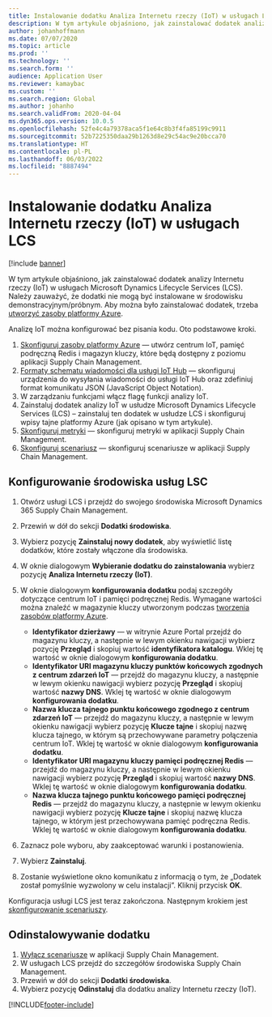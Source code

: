 ```yaml
---
title: Instalowanie dodatku Analiza Internetu rzeczy (IoT) w usługach LCS
description: W tym artykule objaśniono, jak zainstalować dodatek analizy Internetu rzeczy (IoT) w usługach Microsoft Dynamics Lifecycle Services (LCS).
author: johanhoffmann
ms.date: 07/07/2020
ms.topic: article
ms.prod: ''
ms.technology: ''
ms.search.form: ''
audience: Application User
ms.reviewer: kamaybac
ms.custom: ''
ms.search.region: Global
ms.author: johanho
ms.search.validFrom: 2020-04-04
ms.dyn365.ops.version: 10.0.5
ms.openlocfilehash: 52fe4c4a79378aca5f1e64c8b3f4fa85199c9911
ms.sourcegitcommit: 52b7225350daa29b1263d8e29c54ac9e20bcca70
ms.translationtype: HT
ms.contentlocale: pl-PL
ms.lasthandoff: 06/03/2022
ms.locfileid: "8887494"
---
```

# <a name="install-the-iot-intelligence-add-in-in-lcs"></a>Instalowanie dodatku Analiza Internetu rzeczy (IoT) w usługach LCS

[!include [banner](../../includes/banner.md)]

W tym artykule objaśniono, jak zainstalować dodatek analizy Internetu rzeczy (IoT) w usługach Microsoft Dynamics Lifecycle Services (LCS). Należy zauważyć, że dodatki nie mogą być instalowane w środowisku demonstracyjnym/próbnym. Aby można było zainstalować dodatek, trzeba [utworzyć zasoby platformy Azure](iot-azure-setup.md).

Analizę IoT można konfigurować bez pisania kodu. Oto podstawowe kroki.

1. [Skonfiguruj zasoby platformy Azure](iot-azure-setup.md) — utwórz centrum IoT, pamięć podręczną Redis i magazyn kluczy, które będą dostępny z poziomu aplikacji Supply Chain Management.
2. [Formaty schematu wiadomości dla usługi IoT Hub](iot-schema-format.md) — skonfiguruj urządzenia do wysyłania wiadomości do usługi IoT Hub oraz zdefiniuj format komunikatu JSON (JavaScript Object Notation).
3. W zarządzaniu funkcjami włącz flagę funkcji analizy IoT.
4. Zainstaluj dodatek analizy IoT w usłudze Microsoft Dynamics Lifecycle Services (LCS) – zainstaluj ten dodatek w usłudze LCS i skonfiguruj wpisy tajne platformy Azure (jak opisano w tym artykule).
5. [Skonfiguruj metryki](iot-metrics-setup.md) — skonfiguruj metryki w aplikacji Supply Chain Management.
6. [Skonfiguruj scenariusz](iot-scenario-setup.md) — skonfiguruj scenariusze w aplikacji Supply Chain Management.

## <a name="set-up-the-lcs-environment"></a>Konfigurowanie środowiska usług LSC

1. Otwórz usługi LCS i przejdź do swojego środowiska Microsoft Dynamics 365 Supply Chain Management.
2. Przewiń w dół do sekcji **Dodatki środowiska**.
3. Wybierz pozycję **Zainstaluj nowy dodatek**, aby wyświetlić listę dodatków, które zostały włączone dla środowiska.
4. W oknie dialogowym **Wybieranie dodatku do zainstalowania** wybierz pozycję **Analiza Internetu rzeczy (IoT)**.
5. W oknie dialogowym **konfigurowania dodatku** podaj szczegóły dotyczące centrum IoT i pamięci podręcznej Redis. Wymagane wartości można znaleźć w magazynie kluczy utworzonym podczas [tworzenia zasobów platformy Azure](iot-azure-setup.md).

    + **Identyfikator dzierżawy** — w witrynie Azure Portal przejdź do magazynu kluczy, a następnie w lewym okienku nawigacji wybierz pozycję **Przegląd** i skopiuj wartość **identyfikatora katalogu**. Wklej tę wartość w oknie dialogowym **konfigurowania dodatku**.
    + **Identyfikator URI magazynu kluczy punktów końcowych zgodnych z centrum zdarzeń IoT** — przejdź do magazynu kluczy, a następnie w lewym okienku nawigacji wybierz pozycję **Przegląd** i skopiuj wartość **nazwy DNS**. Wklej tę wartość w oknie dialogowym **konfigurowania dodatku**.
    + **Nazwa klucza tajnego punktu końcowego zgodnego z centrum zdarzeń IoT** — przejdź do magazynu kluczy, a następnie w lewym okienku nawigacji wybierz pozycję **Klucze tajne** i skopiuj nazwę klucza tajnego, w którym są przechowywane parametry połączenia centrum IoT. Wklej tę wartość w oknie dialogowym **konfigurowania dodatku**.
    + **Identyfikator URI magazynu kluczy pamięci podręcznej Redis** — przejdź do magazynu kluczy, a następnie w lewym okienku nawigacji wybierz pozycję **Przegląd** i skopiuj wartość **nazwy DNS**. Wklej tę wartość w oknie dialogowym **konfigurowania dodatku**.
    + **Nazwa klucza tajnego punktu końcowego pamięci podręcznej Redis** — przejdź do magazynu kluczy, a następnie w lewym okienku nawigacji wybierz pozycję **Klucze tajne** i skopiuj nazwę klucza tajnego, w którym jest przechowywana pamięć podręczna Redis. Wklej tę wartość w oknie dialogowym **konfigurowania dodatku**.

6. Zaznacz pole wyboru, aby zaakceptować warunki i postanowienia.
7. Wybierz **Zainstaluj**.
8. Zostanie wyświetlone okno komunikatu z informacją o tym, że „Dodatek został pomyślnie wyzwolony w celu instalacji”. Kliknij przycisk **OK**.

Konfiguracja usługi LCS jest teraz zakończona. Następnym krokiem jest [skonfigurowanie scenariuszy](iot-scenario-setup.md).

## <a name="uninstall-the-add-in"></a><a id="uninstall-addin"></a>Odinstalowywanie dodatku

1. [Wyłącz scenariusze](iot-scenario-setup.md#disable-a-scenario) w aplikacji Supply Chain Management.
2. W usługach LCS przejdź do szczegółów środowiska Supply Chain Management.
3. Przewiń w dół do sekcji **Dodatki środowiska**.
4. Wybierz pozycję **Odinstaluj** dla dodatku analizy Internetu rzeczy (IoT).


[!INCLUDE[footer-include](../../includes/footer-banner.md)]